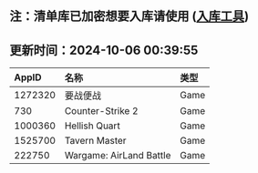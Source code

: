 ## 注：清单库已加密想要入库请使用 ([入库工具](https://github.com/BlankTMing/ManifestAutoUpdate/releases))

## 更新时间：2024-10-06 00:39:55
| AppID | 名称 | 类型  |
| :-------------------- | :----------------------------- | :----------- |
| 1272320 | 要战便战| Game |
| 730 | Counter-Strike 2| Game |
| 1000360 | Hellish Quart| Game |
| 1525700 | Tavern Master| Game |
| 222750 | Wargame: AirLand Battle| Game |
